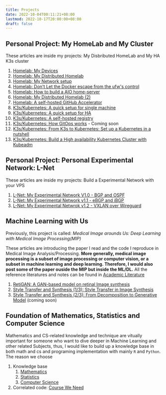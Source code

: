 ```yaml
---
title: Projects
date: 2022-10-04T00:11:21+08:00
lastmod: 2022-10-17T20:00:00+08:00
draft: false
---
```


## Personal Project: My HomeLab and My Cluster

These articles  are inside my projects: My Disbributed HomeLab and My HA K3s cluster 

1. [Homelab: My Devices](/post/tech/my-homelab-1)
2. [Homelab: My Distributed Homelab](/post/my-homelab-2)
3. [Homelab: My Network setup](/post/tech/my-homelab-3)
4. [Homelab: Don't Let the Docker escape from the ufw's control](/post/tech/my-home-lab-4)
5. [Homelab: How to build a AIO home-server](/post/tech/my-homelab-5)
6. [Homelab: My Distributed Homelab (2)](/post/tech/my-homelab-6)
7. [Homelab: A self-hosted GitHub Accelerator](/post/tech/my-homelab-extra-1)
7. [K3s/Kubernetes: A quick setup for single machine](/post/tech/k3s-setup-1)
8. [K3s/Kubernetes: A quick setup for HA](/post/tech/k3s-setup-2)
9. [K3s/Kubernetes: A self-hosted registry](/post/tech/k3s-setup-extra-1)
10. [K3s/Kubernetes: How GitOps works](/post/tech/k3s-setup-3) - Coming soon
11. [K3s/Kubernetes: From K3s to Kubernetes: Set up a Kubernetes in a nutshell](/post/tech/k8s-setup-1)
12. [K3s/Kubernetes: Build a High availability Kubernetes Cluster with Kubeadm](/post/tech/k8s-setup-2)

## Personal Project: Personal Experimental Network: L-Net

These articles are inside my projects: Build a Experimental Network with your VPS

1. [L-Net: My Experimental Network V1.0 - BGP and OSPF](/post/tech/lnet-1)
2. [L-Net: My Experimental Network v1.1 - eBGP and iBGP](/post/tech/lnet-2)
3. [L-Net: My Experimental Netwrok v1.2 - VXLAN over Wireguard](/post/tech/lnet-3)

## Machine Learning with Us

Previously, this project is called: *Medical Image arounds Us: Deep Learning with Medical Image Processing(MIP)*

These articles are introducing the paper I read and the code I reproduce in Medical Image Analysis/Processing. **More generally, medical image processing is a subset of image processing or computer vision, or a subset in machine learning and deep learning. Therefore, I would also post some of the paper ouside the MIP but inside the ML/DL.** All the reference literatures and notes can be found in [Academic Literature](https://wiki.cklau.cc/x/CgCf)
 
1. [RetiGAN: A GAN-based model on retinal Image synthesis](/post/sci/cv-retigan-1)
2. [Style Transfer and Synthesis (1/3): Style Transfer in Image Synthesis](/post/sci/dl-gan-1)
3. [Style Transfer and Synthesis (2/3): From Decomposition to Generative Model](/post/sci/dl-gan-2) (coming soon)

## Foundation of Mathematics, Statistics and Computer Science

Mathematics and CS-related knowledge and technique are vitually important for someone who want to dive deeper in Machine Learning and other related Subjects, thus, I would like to build up a knowledge base in both math and cs and programing implementation with mainly `R` and `Python`.
The reason we choose
1. Knowledge base
    1. [Mathematics](/post/sci/math/)
    2. [Statistics](/post/sci/stat/)
    3. [Computer Science](/post/sci/comp/)
2. Correlated code: [Course We Need](https://git.cklau.cc/terenceliu/MSC)